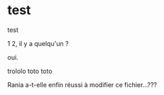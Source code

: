 test
====

test

1 2, il y a quelqu'un ?

oui.

trololo
toto
toto

Rania a-t-elle enfin réussi à modifier ce fichier…???